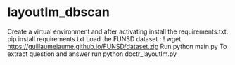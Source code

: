 # layoutlm_dbscan
Create a virtual environment and after activating install the requirements.txt: pip install requirements.txt
Load the FUNSD dataset : ! wget https://guillaumejaume.github.io/FUNSD/dataset.zip
Run python main.py
To extract question and answer run python doctr_layoutlm.py
